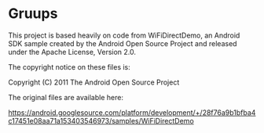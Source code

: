 # Gruups

This project is based heavily on code from WiFiDirectDemo, an Android SDK sample created by the Android Open Source Project and released under the Apache License, Version 2.0.

The copyright notice on these files is:

Copyright (C) 2011 The Android Open Source Project

The original files are available here:

https://android.googlesource.com/platform/development/+/28f76a9b1bfba4c17451e08aa71a153403546973/samples/WiFiDirectDemo
